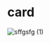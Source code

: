# card
![sffgsfg (1)](https://github.com/hsjferson/card/assets/49137587/b3f70886-8951-4d5a-b507-e079e639017b)
